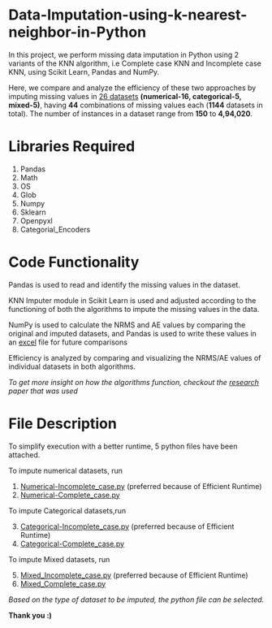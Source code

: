# Data-Imputation-using-k-nearest-neighbor-in-Python
In this project, we perform missing data imputation in Python using 2 variants of the KNN algorithm, i.e Complete case KNN and Incomplete case KNN, using Scikit Learn, Pandas and NumPy.

Here, we compare and analyze the efficiency of these two approaches by imputing missing values in [26 datasets](https://github.com/anishanand1996/Data-Imputation-using-k-nearest-neighbor-in-Python/blob/main/List%20of%20Datasets.xlsx) **(numerical-16, categorical-5, mixed-5)**, having **44** combinations of missing values each (**1144** datasets in total). The number of instances in a dataset range from **150** to **4,94,020**.

# Libraries Required

1. Pandas
2. Math
3. OS
4. Glob
5. Numpy
6. Sklearn
7. Openpyxl
8. Categorial_Encoders

# Code Functionality

Pandas is used to read and identify the missing values in the dataset.

KNN Imputer module in Scikit Learn is used and adjusted according to the functioning of both the algorithms to impute the missing values in the data.

NumPy is used to calculate the NRMS and AE values by comparing the original and imputed datasets, and Pandas is used to write these values in an [excel](https://github.com/anishanand1996/Data-Imputation-using-k-nearest-neighbor-in-Python/blob/main/List%20of%20Datasets.xlsx) file for future comparisons

Efficiency is analyzed by comparing and visualizing the NRMS/AE values of individual datasets in both algorithms.

*To get more insight on how the algorithms function, checkout the [research](https://github.com/anishanand1996/Data-Imputation-using-k-nearest-neighbor-in-Python/blob/main/2014%20Jason%20Van%20Hulse%20-%20Incomplete%20case%20nearest%20neighbor%20imputation%20in%20sof%20%5Bretrieved_2022-01-28%5D.pdf) paper that was used*

# File Description

To simplify execution with a better runtime, 5 python files have been attached.

To impute numerical datasets, run

1. [Numerical-Incomplete_case.py](https://github.com/anishanand1996/Data-Imputation-using-k-nearest-neighbor-in-Python/blob/main/Numerical/Numerical-%20Incomplete_Case.py) (preferred because of Efficient Runtime)
2. [Numerical-Complete_case.py](https://github.com/anishanand1996/Data-Imputation-using-k-nearest-neighbor-in-Python/blob/main/Numerical/Numerical%20-%20Complete_Case.py)

To impute Categorical datasets,run

3. [Categorical-Incomplete_case.py](https://github.com/anishanand1996/Data-Imputation-using-k-nearest-neighbor-in-Python/blob/main/Categorial/Categorical-%20Incomplete_case.py) (preferred because of Efficient Runtime)
4. [Categorical-Complete_case.py](https://github.com/anishanand1996/Data-Imputation-using-k-nearest-neighbor-in-Python/blob/main/Categorial/Categorical-Complete_case.py)

To impute Mixed datasets, run

5. [Mixed_Incomplete_case.py](https://github.com/anishanand1996/Data-Imputation-using-k-nearest-neighbor-in-Python/blob/main/Mixed/Mixed%20-%20InComplete_case.py) (preferred because of Efficient Runtime)
6. [Mixed_Complete_case.py](https://github.com/anishanand1996/Data-Imputation-using-k-nearest-neighbor-in-Python/blob/main/Mixed/Mixed%20-%20Complete_case.py)

*Based on the type of dataset to be imputed, the python file can be selected.*

**Thank you :)**
